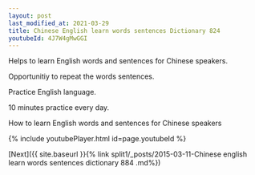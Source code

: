 ```yaml
---
layout: post
last_modified_at: 2021-03-29
title: Chinese English learn words sentences Dictionary 824 
youtubeId: 4J7W4gMwGGI
---
```

 
 
Helps to learn English words and sentences for Chinese speakers.

Opportunitiy to repeat the words sentences. 

Practice English language. 
 
10 minutes practice every day. 
 
How to learn English words and sentences for Chinese speakers 
 
{% include youtubePlayer.html id=page.youtubeId %}
 
 
[Next]({{ site.baseurl }}{% link  split1/_posts/2015-03-11-Chinese english learn words sentences dictionary 884 .md%})
 
